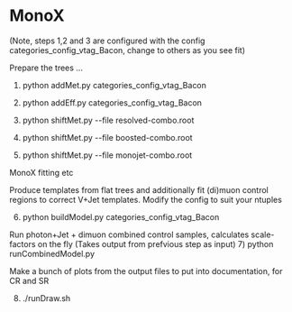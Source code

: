 MonoX
=====
(Note, steps 1,2 and 3 are configured with the config categories_config_vtag_Bacon, 
change to others as you see fit)

Prepare the trees ...

  1) python addMet.py categories_config_vtag_Bacon

  2) python addEff.py categories_config_vtag_Bacon

  3) python shiftMet.py --file resolved-combo.root
  4) python shiftMet.py --file boosted-combo.root
  5) python shiftMet.py --file monojet-combo.root

MonoX fitting etc

Produce templates from flat trees and additionally fit 
(di)muon control regions to correct V+Jet templates. Modify the config to suit your ntuples

  6) python buildModel.py categories_config_vtag_Bacon

Run photon+Jet + dimuon combined control samples, calculates scale-factors on the fly
(Takes output from prefvious step as input)
  7) python runCombinedModel.py 

Make a bunch of plots from the output files to put into documentation, for CR and SR
  
  8) ./runDraw.sh
